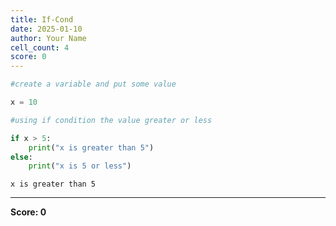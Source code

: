 ```yaml
---
title: If-Cond
date: 2025-01-10
author: Your Name
cell_count: 4
score: 0
---
```


```python
#create a variable and put some value
```


```python
x = 10
```


```python
#using if condition the value greater or less
```


```python
if x > 5:
    print("x is greater than 5")
else:
    print("x is 5 or less")
```

    x is greater than 5



---
**Score: 0**
